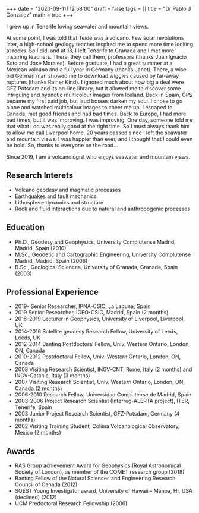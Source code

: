 +++
date = "2020-09-11T12:58:00"
draft = false
tags = []
title = "Dr Pablo J Gonzalez"
math = true
+++

I grew up in Tenerife loving seawater and mountain views.

At some point, I was told that Teide was a volcano. Few solar revolutions later, a high-school geology teacher inspired me to spend more time looking at rocks. So I did, and at 18, I left Tenerife to Granada and I met more inspiring teachers. There, they call them, professors (thanks Juan Ignacio Soto and Jose Morales). Before graduate, I had a great summer at a Mexican volcano and a full year in Germany (thanks Janet). There, a wise old German man showed me to download wiggles caused by far-away ruptures (thanks Rainer Kind). I ignored much about how big a deal were GFZ Potsdam and its on-line library, but it allowed me to discover some intriguing and hypnotic multicolour images from Iceland. Back in Spain, GPS became my first paid job, but laud bosses darken my soul. I chose to go alone and watched multicolour images to cheer me up. I escaped to Canada, met good friends and had bad times. Back to Europe, I had more bad times, but it was improving. I was improving. One day, someone told me that what I do was really good at the right time. So I must always thank him to allow me call Liverpool home. 20 years passed since I left the seawater and mountain views. I was happier than ever, and I thought that I could even be bold. So, thanks to everyone on the road…

Since 2019, I am a volcanologist who enjoys seawater and mountain views.

## Research Interets
* Volcano geodesy and magmatic processes
* Earthquakes and fault mechanics
* Lithosphere dynamics and structure
* Rock and fluid interactions due to natural and anthropogenic processes

## Education
* Ph.D., Geodesy and Geophysics, University Complutense Madrid, Madrid, Spain (2010)
* M.Sc., Geodetic and Cartographic Engineering, University Complutense Madrid, Madrid, Spain (2006)
* B.Sc., Geological Sciences, University of Granada, Granada, Spain (2003)

## Professional Experience
* 2019- Senior Researcher, IPNA-CSIC, La Laguna, Spain
* 2019 Senior Researcher, IGEO-CSIC, Madrid, Spain (2 months)
* 2016-2019 Lecturer in Geophysics, University of Liverpool, Liverpool, UK
* 2014-2016 Satellite geodesy Research Fellow, University of Leeds, Leeds, UK
* 2012-2014 Banting Postdoctoral Fellow, Univ. Western Ontario, London, ON, Canada
* 2010-2012 Postdoctoral Fellow, Univ. Western Ontario, London, ON, Canada
* 2008 Visiting Research Scientist, INGV-CNT, Rome, Italy (2 months) and INGV-Catania, Italy (3 months)
* 2007 Visiting Research Scientist, Univ. Western Ontario, London, ON, Canada (2 months)
* 2006-2010 Research Fellow, Universidad Computense de Madrid, Spain
* 2003-2006 Project Research Scientist (Interreg-ALERTA project), ITER, Tenerife, Spain
* 2003 Junior Project Research Scientist, GFZ-Potsdam, Germany (4 months)
* 2002 Visiting Training Student, Colima Volcanological Observatory, Mexico (2 months)

## Awards
* RAS Group achievement Award for Geophysics (Royal Astronomical Society of London), as member of the COMET research group (2018)
* Banting Fellow of the Natural Sciences and Engineering Research Council of Canada (2012)
* SOEST Young Investigator award, University of Hawaii – Manoa, HI, USA (declined) (2012)
* UCM Predoctoral Research Fellowship (2006)
